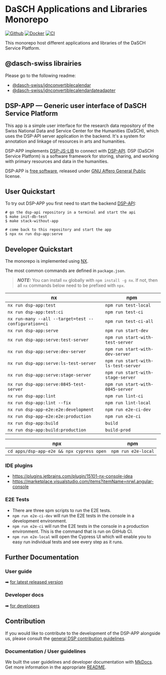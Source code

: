# DaSCH Applications and Libraries Monorepo

[![Github](https://img.shields.io/github/v/tag/dasch-swiss/dsp-app?include_prereleases&label=Github%20tag)](https://github.com/dasch-swiss/dsp-app)
[![Docker](https://img.shields.io/docker/v/daschswiss/dsp-app?label=Docker%20image)](https://hub.docker.com/r/daschswiss/dsp-app)
[![CI](https://github.com/dasch-swiss/dsp-app/workflows/CI/badge.svg)](https://github.com/dasch-swiss/dsp-app/actions?query=workflow%3ACI)

This monorepo host different applications and libraries of the DaSCH Service Platform.

## @dasch-swiss librairies
Please go to the following readme:
- [@dasch-swiss/jdnconvertiblecalendar](./libs/jdnconvertiblecalendar/README.md)
- [@dasch-swiss/jdnconvertiblecalendardateadapter](./libs/jdnconvertiblecalendardateadapter/README.md)
## DSP-APP &mdash; Generic user interface of DaSCH Service Platform

This app is a simple user interface for the research data repository of the
Swiss National Data and Service Center for the Humanities (DaSCH), which uses
the DSP-API server application in the backend. It's a system for annotation and
linkage of resources in arts and humanities.

DSP-APP implements [DSP-JS-LIB](https://www.npmjs.com/package/@dasch-swiss/dsp-js-lib)
to connect with [DSP-API](https://docs.dasch.swiss/latest/DSP-API/03-endpoints/api-v2/introduction/).
DSP (DaSCH Service Platform) is a software framework for storing, sharing, and
working with primary resources and data in the humanities.

DSP-APP is [free software](http://www.gnu.org/philosophy/free-sw.en.html), released
under [GNU Affero General Public](http://www.gnu.org/licenses/agpl-3.0.en.html) license.

## User Quickstart

To try out DSP-APP you first need to start the backend [DSP-API](https://github.com/dasch-swiss/dsp-api):
```shell
# go the dsp-api repository in a terminal and start the api
$ make init-db-test
$ make stack-without-app

# come back to this repository and start the app
$ npx nx run dsp-app:serve
```

## Developer Quickstart

The monorepo is implemented using [NX](https://nx.dev).

The most common commands are defined in `package.json`.

> **_NOTE:_** You can install `nx` globally with `npm install -g nx`. If not, then all `nx` commands below need to be prefixed with `npx`.

| nx                                                            | npm                                 |
|---------------------------------------------------------------|-------------------------------------|
| `nx run dsp-app:test`                                         | `npm run test-local`                |
| `nx run dsp-app:test:ci`                                      | `npm run test-ci`                   |
| `nx run-many --all --target=test --configuration=ci`          | `npm run test-ci-all`               |
| `nx run dsp-app:serve`                                        | `npm run start-dev`                 |
| `nx run dsp-app:serve:test-server`                            | `npm run start-with-test-server`    |
| `nx run dsp-app:serve:dev-server`                             | `npm run start-with-dev-server`     |
| `nx run dsp-app:serve:ls-test-server`                         | `npm run start-with-ls-test-server` |
| `nx run dsp-app:serve:stage-server`                           | `npm run start-with-stage-server`   |
| `nx run dsp-app:serve:0845-test-server`                       | `npm run start-with-0845-server`    |
| `nx run dsp-app:lint`                                         | `npm run lint-ci`                   |
| `nx run dsp-app:lint --fix`                                   | `npm run lint-local`                |
| `nx run dsp-app-e2e:e2e:development`                          | `npm run e2e-ci-dev`                |
| `nx run dsp-app-e2e:e2e:production`                           | `npm run e2e-ci`                    |
| `nx run dsp-app:build`                                        | `build`                             |
| `nx run dsp-app:build:production`                             | `build-prod`                        |

| npx                                                           | npm                                 |
|---------------------------------------------------------------|-------------------------------------|
| `cd apps/dsp-app-e2e && npx cypress open`                     | `npm run e2e-local`                 |

### IDE plugins
- https://plugins.jetbrains.com/plugin/15101-nx-console-idea
- https://marketplace.visualstudio.com/items?itemName=nrwl.angular-console

### E2E Tests
- There are three spm scripts to run the E2E tests.
- `npm run e2e-ci-dev` will run the E2E tests in the console in a development environment.
- `npm run e2e-ci` will run the E2E tests in the console in a production environment. This is the command that is run on GitHub CI.
- `npm run e2e-local` will open the Cypress UI which will enable you to easy run individual tests and see every step as it runs.


## Further Documentation

### User guide

➡ [for latest released version](https://docs.dasch.swiss/latest/DSP-APP/user-guide/)

### Developer docs

➡ [for developers](https://docs.dasch.swiss/latest/DSP-APP/contribution)

## Contribution

If you would like to contribute to the development of the DSP-APP alongside us,
please consult the [general DSP contribution guidelines](https://docs.dasch.swiss/latest/developers/dsp/contribution/).

### Documentation / User guidelines

We built the user guidelines and developer documentation with [MkDocs](https://www.mkdocs.org/).
Get more information in the appropriate [README](https://github.com/dasch-swiss/dsp-app/blob/main/docs/README.md).
